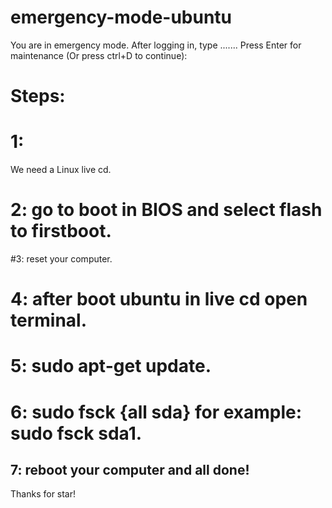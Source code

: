 # emergency-mode-ubuntu
You are in emergency mode. After logging in, type .......  Press Enter for maintenance (Or press ctrl+D to continue):



# Steps:
# 1: 
We need a Linux live cd.
# 2: go to boot in BIOS and select flash to firstboot.
#3: reset your computer. 
# 4: after boot ubuntu in live cd open terminal. 
# 5: sudo apt-get update.
# 6: sudo fsck {all sda} for example: sudo fsck sda1. 
## 7: reboot your computer and all done!

Thanks for star!
